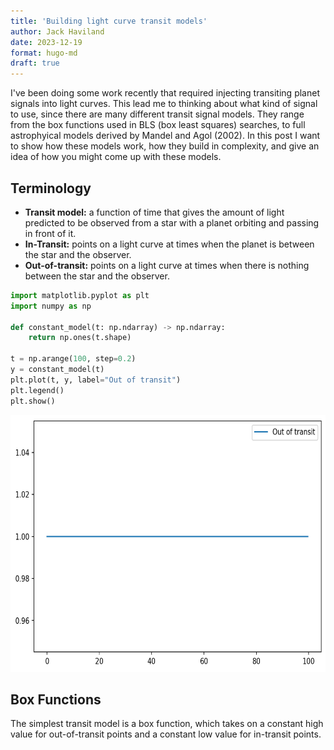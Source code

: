 ```yaml
---
title: 'Building light curve transit models'
author: Jack Haviland
date: 2023-12-19
format: hugo-md
draft: true
---
```


I've been doing some work recently that required injecting transiting planet signals into light curves. This lead me to thinking about what kind of signal to use, since there are many different transit signal models. They range from the box functions used in BLS (box least squares) searches, to full astrophyical models derived by Mandel and Agol (2002). In this post I want to show how these models work, how they build in complexity, and give an idea of how you might come up with these models.

## Terminology

-   **Transit model:** a function of time that gives the amount of light predicted to be observed from a star with a planet orbiting and passing in front of it.
-   **In-Transit:** points on a light curve at times when the planet is between the star and the observer.
-   **Out-of-transit:** points on a light curve at times when there is nothing between the star and the observer.

``` python
import matplotlib.pyplot as plt
import numpy as np

def constant_model(t: np.ndarray) -> np.ndarray:
    return np.ones(t.shape)

t = np.arange(100, step=0.2)
y = constant_model(t)
plt.plot(t, y, label="Out of transit")
plt.legend()
plt.show()
```

<img src="index_files/figure-markdown_strict/fig-terms-output-1.png" id="fig-terms" width="653" height="411" alt="Figure 1: Transit model" />

## Box Functions

The simplest transit model is a box function, which takes on a constant high value for out-of-transit points and a constant low value for in-transit points.
